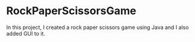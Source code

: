 # RockPaperScissorsGame
In this project, I created a rock paper scissors game using Java and I also added GUI to it.
